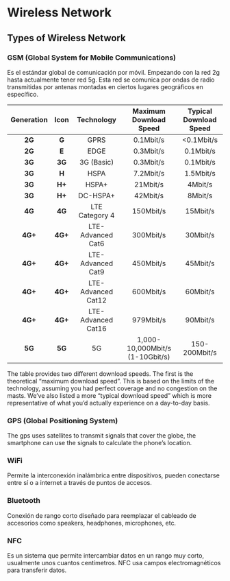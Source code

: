 # Wireless Network



## Types of Wireless Network



### GSM (Global System for Mobile Communications)

Es el estándar global de comunicación por móvil. Empezando con la red 2g hasta actualmente tener red 5g. Esta red se comunica por ondas de radio transmitidas por antenas montadas en ciertos lugares geográficos en específico.

| Generation |  Icon   |     Technology     |     Maximum Download Speed      | Typical Download Speed |
| :--------: | :-----: | :----------------: | :-----------------------------: | :--------------------: |
|   **2G**   |  **G**  |        GPRS        |            0.1Mbit/s            |       <0.1Mbit/s       |
|   **2G**   |  **E**  |        EDGE        |            0.3Mbit/s            |       0.1Mbit/s        |
|   **3G**   | **3G**  |     3G (Basic)     |            0.3Mbit/s            |       0.1Mbit/s        |
|   **3G**   |  **H**  |        HSPA        |            7.2Mbit/s            |       1.5Mbit/s        |
|   **3G**   | **H+**  |       HSPA+        |            21Mbit/s             |        4Mbit/s         |
|   **3G**   | **H+**  |      DC-HSPA+      |            42Mbit/s             |        8Mbit/s         |
|   **4G**   | **4G**  |   LTE Category 4   |            150Mbit/s            |        15Mbit/s        |
|  **4G+**   | **4G+** | LTE-Advanced Cat6  |            300Mbit/s            |        30Mbit/s        |
|  **4G+**   | **4G+** | LTE-Advanced Cat9  |            450Mbit/s            |        45Mbit/s        |
|  **4G+**   | **4G+** | LTE-Advanced Cat12 |            600Mbit/s            |        60Mbit/s        |
|  **4G+**   | **4G+** | LTE-Advanced Cat16 |            979Mbit/s            |        90Mbit/s        |
|   **5G**   | **5G**  |         5G         | 1,000-10,000Mbit/s (1-10Gbit/s) |     150-200Mbit/s      |

The table provides two different download speeds. The first is the theoretical “maximum download speed”. This is based on the limits of the technology, assuming you had perfect coverage and no congestion on the masts. We’ve also listed a more “typical download speed” which is more representative of what you’d actually experience on a day-to-day basis.

### GPS (Global Positioning System)

The gps uses satellites to transmit signals that cover the globe, the smartphone can use the signals to calculate the phone’s location.

### WiFi

Permite la interconexión inalámbrica entre dispositivos, pueden conectarse entre sí o a internet a través de puntos de accesos.

### Bluetooth

Conexión de rango corto diseñado para reemplazar el cableado de accesorios como speakers, headphones, microphones, etc.

### NFC

Es un sistema que permite intercambiar datos en un rango muy corto, usualmente unos cuantos centímetros. NFC usa campos electromagnéticos para transferir datos.





